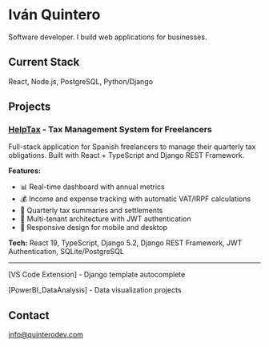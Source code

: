 # Iván Quintero

Software developer. I build web applications for businesses.

## Current Stack

React, Node.js, PostgreSQL, Python/Django

## Projects

### [HelpTax](https://github.com/QuinteroDev/helptax) - Tax Management System for Freelancers
Full-stack application for Spanish freelancers to manage their quarterly tax obligations. Built with React + TypeScript and Django REST Framework.

**Features:**
- 📊 Real-time dashboard with annual metrics
- 💰 Income and expense tracking with automatic VAT/IRPF calculations  
- 📄 Quarterly tax summaries and settlements
- 🔐 Multi-tenant architecture with JWT authentication
- 📱 Responsive design for mobile and desktop

**Tech:** React 19, TypeScript, Django 5.2, Django REST Framework, JWT Authentication, SQLite/PostgreSQL

---

[VS Code Extension] - Django template autocomplete

[PowerBI_DataAnalysis] - Data visualization projects

## Contact

info@quinterodev.com
